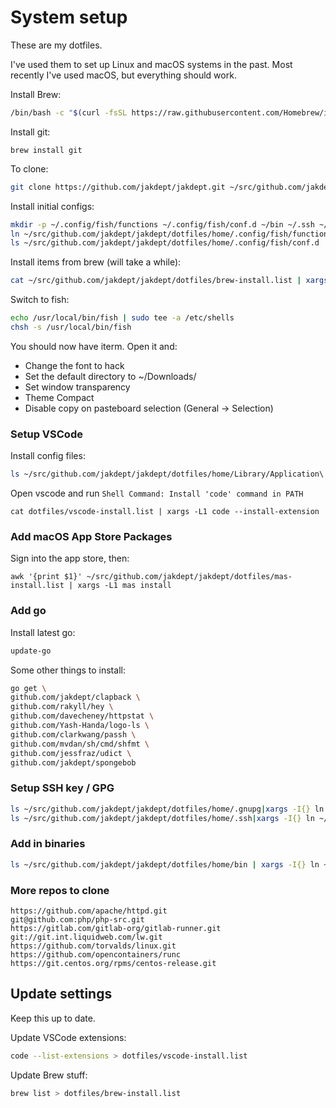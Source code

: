 # System setup

These are my dotfiles.

I've used them to set up Linux and macOS systems in the past.
Most recently I've used macOS, but everything should work.


Install Brew:
```bash
/bin/bash -c "$(curl -fsSL https://raw.githubusercontent.com/Homebrew/install/master/install.sh)" 
```

Install git:
```
brew install git
```

To clone:
```bash
git clone https://github.com/jakdept/jakdept.git ~/src/github.com/jakdept/jakdept
```

Install initial configs:
```bash
mkdir -p ~/.config/fish/functions ~/.config/fish/conf.d ~/bin ~/.ssh ~/Library ~/Library/Application\ Support/Code/User/
ln ~/src/github.com/jakdept/jakdept/dotfiles/home/.config/fish/functions/fish_prompt.fish ~/.config/fish/functions/
ls ~/src/github.com/jakdept/jakdept/dotfiles/home/.config/fish/conf.d | xargs -I{} ln ~/src/github.com/jakdept/jakdept/dotfiles/home/.config/fish/conf.d/{} ~/.config/fish/conf.d/
```

Install items from brew (will take a while):

```bash
cat ~/src/github.com/jakdept/jakdept/dotfiles/brew-install.list | xargs brew install
```

Switch to fish:

```bash
echo /usr/local/bin/fish | sudo tee -a /etc/shells
chsh -s /usr/local/bin/fish
```

You should now have iterm. Open it and:
* Change the font to hack
* Set the default directory to ~/Downloads/
* Set window transparency
* Theme Compact
* Disable copy on pasteboard selection (General -> Selection)

### Setup VSCode

Install config files:
```bash
ls ~/src/github.com/jakdept/jakdept/dotfiles/home/Library/Application\ Support/Code/User/ | xargs -I{} ln ~/src/github.com/jakdept/jakdept/dotfiles/home/Library/Application\ Support/Code/User/{} ~/Library/Application\ Support/Code/User/
```

Open vscode and run `Shell Command: Install 'code' command in PATH`

```
cat dotfiles/vscode-install.list | xargs -L1 code --install-extension
```

### Add macOS App Store Packages

Sign into the app store, then:
```
awk '{print $1}' ~/src/github.com/jakdept/jakdept/dotfiles/mas-install.list | xargs -L1 mas install
```

### Add go

Install latest go:
```bash
update-go
```

Some other things to install:

```bash
go get \
github.com/jakdept/clapback \
github.com/rakyll/hey \
github.com/davecheney/httpstat \
github.com/Yash-Handa/logo-ls \
github.com/clarkwang/passh \
github.com/mvdan/sh/cmd/shfmt \
github.com/jessfraz/udict \
github.com/jakdept/spongebob
```

### Setup SSH key / GPG
```bash
ls ~/src/github.com/jakdept/jakdept/dotfiles/home/.gnupg|xargs -I{} ln ~/src/github.com/jakdept/jakdept/dotfiles/home/.gnupg/{} ~/.gnupg/
ls ~/src/github.com/jakdept/jakdept/dotfiles/home/.ssh|xargs -I{} ln ~/src/github.com/jakdept/jakdept/dotfiles/home/.ssh/{} ~/.ssh
```

### Add in binaries
```bash
ls ~/src/github.com/jakdept/jakdept/dotfiles/home/bin | xargs -I{} ln ~/src/github.com/jakdept/jakdept/dotfiles/home/bin/{} ~/bin/
```

### More repos to clone

```
https://github.com/apache/httpd.git
git@github.com:php/php-src.git
https://gitlab.com/gitlab-org/gitlab-runner.git
git://git.int.liquidweb.com/lw.git
https://github.com/torvalds/linux.git
https://github.com/opencontainers/runc
https://git.centos.org/rpms/centos-release.git
```

## Update settings
Keep this up to date.

Update VSCode extensions:
```bash
code --list-extensions > dotfiles/vscode-install.list
```

Update Brew stuff:
```bash
brew list > dotfiles/brew-install.list
```
